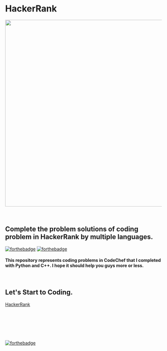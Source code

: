 # HackerRank

<p align="center">
  <img width=600 src="https://user-images.githubusercontent.com/78087668/115965177-ff5ab200-a551-11eb-8d47-489e3ea7091b.png">
</p>

<p>&nbsp;</p>

## Complete the problem solutions of coding problem in HackerRank by multiple languages.

[![forthebadge](https://forthebadge.com/images/badges/made-with-python.svg)](https://forthebadge.com)
[![forthebadge](https://forthebadge.com/images/badges/made-with-c-plus-plus.svg)](https://forthebadge.com)

#### This repository represents coding problems in CodeChef that I completed with Python and C++. I hope it should help you guys more or less.

<p>&nbsp;</p>

## Let's Start to Coding.
  [HackerRank](https://www.hackerrank.com)

<p>&nbsp;</p>
<p>&nbsp;</p>
<p>&nbsp;</p>


[![forthebadge](https://forthebadge.com/images/badges/ctrl-c-ctrl-v.svg)](https://forthebadge.com)
